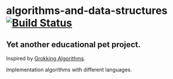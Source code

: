 # algorithms-and-data-structures [![Build Status](https://travis-ci.org/vkhv/algorithms-and-data-structures.svg?branch=master)](https://travis-ci.org/vkhv/algorithms-and-data-structures)

## Yet another educational pet project.

Inspired by [Grokking Algorithms](https://www.manning.com/bhargava).

Implementation algorithms with different languages.
